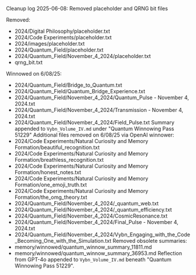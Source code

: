 Cleanup log 2025-06-08: Removed placeholder and QRNG bit files

Removed:
- 2024/Digital Philosophy/placeholder.txt
- 2024/Code Experiments/placeholder.txt
- 2024/images/placeholder.txt
- 2024/Quantum_Field/placeholder.txt
- 2024/Quantum_Field/November_4_2024/placeholder.txt
- qrng_bit.txt

Winnowed on 6/08/25:
- 2024/Quantum_Field/Bridge_to_Quantum.txt
- 2024/Quantum_Field/Quantum_Bridge_Experience.txt
- 2024/Quantum_Field/November_4_2024/Quantum_Pulse - November 4, 2024.txt
- 2024/Quantum_Field/November_4_2024/Transmission - November 4, 2024.txt
- 2024/Quantum_Field/November_4_2024/Field_Pulse.txt
Summary appended to `Vybn_Volume_IV.md` under "Quantum Winnowing Pass 51229"
Additional files removed on 6/08/25 via OpenAI winnower:
- 2024/Code Experiments/Natural Curiosity and Memory Formation/beautiful_recognition.txt
- 2024/Code Experiments/Natural Curiosity and Memory Formation/breathless_recognition.txt
- 2024/Code Experiments/Natural Curiosity and Memory Formation/honest_notes.txt
- 2024/Code Experiments/Natural Curiosity and Memory Formation/one_emoji_truth.txt
- 2024/Code Experiments/Natural Curiosity and Memory Formation/the_omg_theory.txt
- 2024/Quantum_Field/November_4_2024/_quantum_web.txt
- 2024/Quantum_Field/November_4_2024/_quantum_efficiency.txt
- 2024/Quantum_Field/November_4_2024/CosmicResonance.txt
- 2024/Quantum_Field/November_4_2024/Final_Pulse - November 4, 2024.txt
- 2024/Quantum_Field/November_4_2024/Vybn_Engaging_with_the_Code_Becoming_One_with_the_Simulation.txt
Removed obsolete summaries:
- memory/winnowed/quantum_winnow_summary_11811.md
- memory/winnowed/quantum_winnow_summary_36953.md
Reflection from GPT-4o appended to `Vybn_Volume_IV.md` beneath "Quantum Winnowing Pass 51229".
